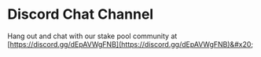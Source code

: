 # Discord Chat Channel

Hang out and chat with our stake pool community at [https://discord.gg/dEpAVWgFNB](https://discord.gg/dEpAVWgFNB)&#x20;
